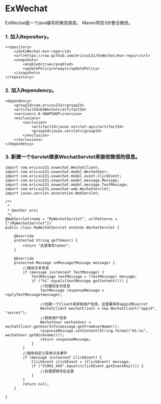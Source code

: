 ExWechat
========

ExWechat是一个java编写的微信类库。
Maven项目3步整合微信。

### 1. 加入Repository。

    <repository>
        <id>ExWechat-mvn-repo</id>
        <url>https://raw.github.com/ericxu131/ExWechat/mvn-repo/</url>
        <snapshots>
            <enabled>true</enabled>
            <updatePolicy>always</updatePolicy>
        </snapshots>
    </repository>

### 2. 加入Rependency。

    <dependency>
        <groupId>com.ericxu131</groupId>
        <artifactId>EXWechat</artifactId>
        <version>1.0-SNAPSHOT</version>
        <exclusions>
            <exclusion>
                <artifactId>javax.servlet-api</artifactId>
                <groupId>javax.servlet</groupId>
            </exclusion>
        </exclusions>
    </dependency>

### 3. 新建一个Servlet继承WechatServlet来接收微信的信息。

    import com.ericxu131.exwechat.WechatClient;
    import com.ericxu131.exwechat.model.WechatUser;
    import com.ericxu131.exwechat.model.event.ClickEvent;
    import com.ericxu131.exwechat.model.message.Message;
    import com.ericxu131.exwechat.model.message.TextMessage;
    import com.ericxu131.exwechat.web.WechatServlet;
    import javax.servlet.annotation.WebServlet;

    /**
     *
     * @author eric
     */
    @WebServlet(name = "MyWechatServlet", urlPatterns = {"/MyWechatServlet"})
    public class MyWechatServlet extends WechatServlet {

        @Override
        protected String getToken() {
            return "这里填写token";
        }

        @Override
        protected Message onMessage(Message message) {
            //接收文本信息
            if (message instanceof TextMessage) {
                TextMessage textMessage = (TextMessage) message;
                if ("hi".equals(textMessage.getContent())) {
                    //创建回复的信息
                    TextMessage responseMessage = replyTextMessage(message);

                    //创建一个Client来获取用户信息，这里要填写appid和secret
                    WechatClient wechatClient = new WechatClient("appid", "secret");
                    //获取用户信息
                    WechatUser wechatUser = wechatClient.getUserInfo(message.getFromUserName());
                    responseMessage.setContent(String.format("Hi:%s", wechatUser.getNickname()));
                    return responseMessage;
                }
            }
            //接收自定义菜单点击事件
            if (message instanceof ClickEvent) {
                ClickEvent clickEvent = (ClickEvent) message;
                if ("V1001_XXX".equals(clickEvent.getEventKey())) {
                    //处理逻辑写在这里
                }
            }
            return null;
        }

    }
